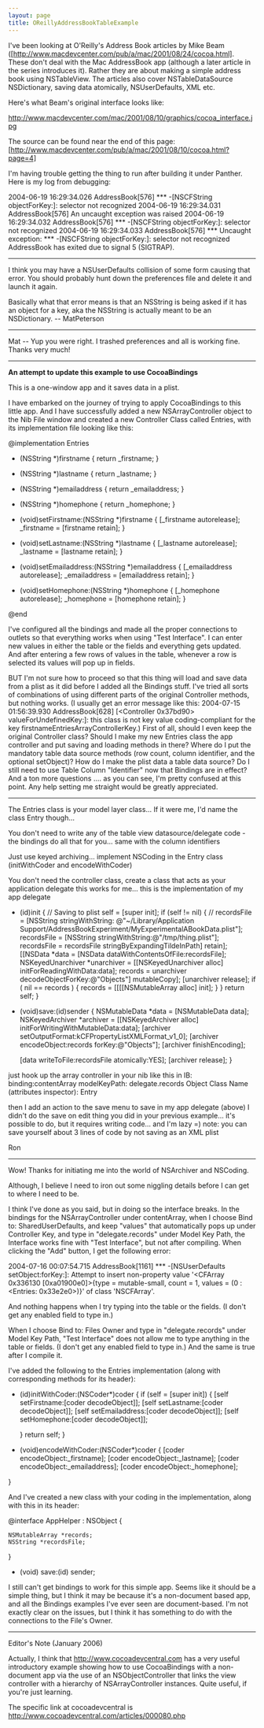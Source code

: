 ```yaml
---
layout: page
title: OReillyAddressBookTableExample
---
```


I've been looking at O'Reilly's Address Book articles by Mike Beam ([http://www.macdevcenter.com/pub/a/mac/2001/08/24/cocoa.html].  These don't deal with the Mac AddressBook app (although a later article in the series introduces it). Rather they are about making a simple address book using NSTableView. The articles also cover NSTableDataSource NSDictionary, saving data atomically, NSUserDefaults, XML etc.

Here's what Beam's original interface looks like:

http://www.macdevcenter.com/mac/2001/08/10/graphics/cocoa_interface.jpg

The source can be found near the end of this page: [http://www.macdevcenter.com/pub/a/mac/2001/08/10/cocoa.html?page=4]

I'm having trouble getting the thing to run after building it under Panther. Here is my log from debugging:

    
2004-06-19 16:29:34.026 AddressBook[576] *** -[NSCFString objectForKey:]: selector not recognized
2004-06-19 16:29:34.031 AddressBook[576] An uncaught exception was raised
2004-06-19 16:29:34.032 AddressBook[576] *** -[NSCFString objectForKey:]: selector not recognized
2004-06-19 16:29:34.033 AddressBook[576] *** Uncaught exception: <NSInvalidArgumentException> *** -[NSCFString objectForKey:]: selector not recognized
AddressBook has exited due to signal 5 (SIGTRAP).


----

I think you may have a NSUserDefaults collision of some form causing that error. You should probably hunt down the preferences file and delete it and launch it again.

Basically what that error means is that an NSString is being asked if it has an object for a key, aka the NSString is actually meant to be an NSDictionary. -- MatPeterson

----

Mat -- Yup you were right.  I trashed preferences and all is working fine.  Thanks very much!

----

**An attempt to update this example to use CocoaBindings**

This is a one-window app and it saves data in a plist.

I have embarked on the journey of trying to apply CocoaBindings to this little app.  And I have successfully added a new NSArrayController object to the Nib File window and created a new Controller Class called Entries, with its implementation file looking like this:

    
@implementation Entries

- (NSString *)firstname { return _firstname; }
- (NSString *)lastname { return _lastname; }
- (NSString *)emailaddress { return _emailaddress; }
- (NSString *)homephone { return _homephone; }


- (void)setFirstname:(NSString *)firstname
{
    [_firstname autorelease];
    _firstname = [firstname retain];
}

- (void)setLastname:(NSString *)lastname
{
    [_lastname autorelease];
    _lastname = [lastname retain];
}

- (void)setEmailaddress:(NSString *)emailaddress
{
    [_emailaddress autorelease];
    _emailaddress = [emailaddress retain];
}

- (void)setHomephone:(NSString *)homephone
{
    [_homephone autorelease];
    _homephone = [homephone retain];
}

@end



I've configured all the bindings and made all the proper connections to outlets so that everything works when using "Test Interface".  I can enter new values in either the table or the fields and everything gets updated.  And after entering a few rows of values in the table, whenever a row is selected its values will pop up in fields.  

BUT I'm not sure how to proceed so that this thing will load and save data from a plist as it did before I added all the Bindings stuff.  I've tried all sorts of combinations of using different parts of the original Controller methods, but nothing works. (I usually get an error message like this:  2004-07-15 01:56:39.930 AddressBook[628] [<Controller 0x37bd90> valueForUndefinedKey:]: this class is not key value coding-compliant for the key firstnameEntriesArrayControllerKey.)  First of all, should I even keep the original Controller class? Should I make my new Entries class the app controller and put saving and loading methods in there?  Where do I put the mandatory table data source methods (row count, column identifier, and the optional setObject)?  How do I make the plist data a table data source? Do I still need to use Table Column "Identifier" now that Bindings are in effect?  And a ton more questions .... as you can see, I'm pretty confused at this point.   Any help setting me straight would be greatly appreciated. 
 
----

The Entries class is your model layer class... If it were me, I'd name the class Entry though... 

You don't need to write any of the table view datasource/delegate code - the bindings do all that for you... same with the column identifiers

Just use keyed archiving... implement NSCoding in the Entry class (initWithCoder and encodeWithCoder)

You don't need the controller class, create a class that acts as your application delegate
this works for me... this is the implementation of my app delegate

    

- (id)init {
	// Saving to plist
    self = [super init];
	if (self != nil) {
	//    recordsFile = [NSString stringWithString:
@"~/Library/Application Support/AddressBookExperiment/MyExperimentalABookData.plist"];
		recordsFile = [NSString stringWithString:@"/tmp/thing.plist"];
		recordsFile = recordsFile stringByExpandingTildeInPath] retain];
		[[NSData *data = [NSData dataWithContentsOfFile:recordsFile];
		NSKeyedUnarchiver *unarchiver =
[[NSKeyedUnarchiver alloc] initForReadingWithData:data];
		records = unarchiver decodeObjectForKey:@"Objects"] mutableCopy];
		[unarchiver release];
		if ( nil == records ) {
			records = [[[[NSMutableArray alloc] init];
		}
	}
	return self;
}

- (void)save:(id)sender {
	NSMutableData *data = [NSMutableData data];
	NSKeyedArchiver *archiver =
[[NSKeyedArchiver alloc] initForWritingWithMutableData:data];
	[archiver setOutputFormat:kCFPropertyListXMLFormat_v1_0];
	[archiver encodeObject:records forKey:@"Objects"];
	[archiver finishEncoding];
	
    [data writeToFile:recordsFile atomically:YES];
	[archiver release];
}


just hook up the array controller in your nib like this in IB:
  binding:contentArray
  modelKeyPath: delegate.records
  Object Class Name (attributes inspector): Entry

then I add an action to the save menu to save in my app delegate (above)
I didn't do the save on edit thing you did in your previous example... it's possible to do, but it requires writing code... and I'm lazy  =)
note: you can save yourself about 3 lines of code by not saving as an XML plist

Ron
 
----

Wow!  Thanks for initiating me into the world of NSArchiver and NSCoding.

Although, I believe I need to iron out some niggling details before I can get to where I need to be.

I think I've done as you said, but in doing so the interface breaks.  In the bindings for the NSArrayController under contentArray, when I choose  Bind to:  SharedUserDefaults, and keep "values" that automatically pops up under Controller Key, and type in "delegate.records" under Model Key Path, the Interface works fine with "Test Interface", but not after compiling.  When clicking the "Add" button, I get the following error:  

2004-07-16 00:07:54.715 AddressBook[1161] *** -[NSUserDefaults setObject:forKey:]: Attempt to insert non-property value '<CFArray 0x336130 [0xa01900e0]>{type = mutable-small, count = 1, values = (0 : <Entries: 0x33e2e0>)}' of class 'NSCFArray'.

And nothing happens when I try typing into the table or the fields.  (I don't get any enabled field to type in.)

When I choose Bind to: Files Owner and type in "delegate.records" under Model Key Path, "Test Interface" does not allow me to type anything in the table or fields.  (I don't get any enabled field to type in.)  And the same is true after I compile it.

I've added the following to the Entries implementation (along with corresponding methods for its header):

    

- (id)initWithCoder:(NSCoder*)coder
{
	if (self = [super init])
	{
		[self setFirstname:[coder decodeObject]];
		[self setLastname:[coder decodeObject]];
		[self setEmailaddress:[coder decodeObject]];
		[self setHomephone:[coder decodeObject]];
		
	}
	return self; 
}

- (void)encodeWithCoder:(NSCoder*)coder
{
	[coder encodeObject:_firstname];
	[coder encodeObject:_lastname];
	[coder encodeObject:_emailaddress];
	[coder encodeObject:_homephone];
	
}



And I've created a new class with your coding in the implementation, along with this in its header:

    

   @interface AppHelper : NSObject {
	
    NSMutableArray *records;
    NSString *recordsFile;	

}

- (void) save:(id) sender;



I still can't get bindings to work for this simple app.  Seems like it should be a simple thing, but I think it may be because it's a non-document based app, and all the Bindings examples I've ever seen are document-based.  I'm not exactly clear on the issues, but I think it has something to do with the connections to the File's Owner.

----

Editor's Note (January 2006)

Actually, I think that http://www.cocoadevcentral.com has a very useful introductory example showing how to use CocoaBindings with a non-document app via the use of an NSObjectController that links the view controller with a hierarchy of NSArrayController instances. Quite useful, if you're just learning.

The specific link at cocoadevcentral is http://www.cocoadevcentral.com/articles/000080.php

